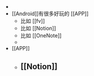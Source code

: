 -
- [[Android]]有很多好玩的 [[APP]]
	- 比如 [[fv]]
	- 比如 [[Notion]]
	- 比如 [[OneNote]]
	-
- [[APP]]
	- [[Notion]]
		-